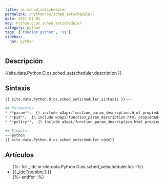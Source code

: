 ```yaml
---
title: os.sched_setscheduler
permalink: /Python/os/sched_setscheduler/
date: 2021-01-01
key: Python.O.os.sched_setscheduler
category: python
tags: ['funcion python', 'os']
sidebar: 
  nav: python
---
```


## Descripción
{{site.data.Python.O.os.sched_setscheduler.description }}

## Sintaxis
~~~python
{{ site.data.Python.O.os.sched_setscheduler.sintaxis }}~~~

## Parámetros
* **param**,  {% include w3api/function_param_description.html propiedad=site.data.Python.O.os.sched_setscheduler valor="param" %}
* **pid**,  {% include w3api/function_param_description.html propiedad=site.data.Python.O.os.sched_setscheduler valor="pid" %}
* **policy**,  {% include w3api/function_param_description.html propiedad=site.data.Python.O.os.sched_setscheduler valor="policy" %}

## Ejemplo
~~~python
{{ site.data.Python.O.os.sched_setscheduler.code}}
~~~

## Artículos
<ul>
{%- for _ldc in site.data.Python.O.os.sched_setscheduler.ldc -%}
   <li>
       <a href="{{_ldc['url'] }}">{{ _ldc['nombre'] }}</a>
   </li>
{%- endfor -%}
</ul>
